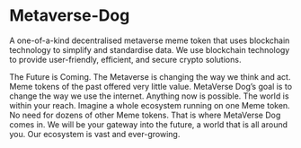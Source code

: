# Metaverse-Dog

A one-of-a-kind decentralised metaverse meme token that uses blockchain technology to simplify and standardise data. We use blockchain technology to provide user-friendly, efficient, and secure crypto solutions.

The Future is Coming. The Metaverse is changing the way we think and act. Meme tokens of the past offered very little value. MetaVerse Dog’s goal is to change the way we use the internet. Anything now is possible. The world is within your reach. Imagine a whole ecosystem running on one Meme token. No need for dozens of other Meme tokens. That is where MetaVerse Dog comes in. We will be your gateway into the future, a world that is all around you. Our ecosystem is vast and ever-growing.
